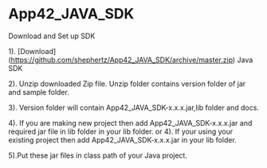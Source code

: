 App42_JAVA_SDK
==============

Download and Set up SDK

1). [Download] (https://github.com/shephertz/App42_JAVA_SDK/archive/master.zip) Java SDK

2). Unzip downloaded Zip file. Unzip folder contains version folder of jar and sample folder.

3). Version folder will contain App42_JAVA_SDK-x.x.x.jar,lib folder and docs.

4). If you are making new project then add App42_JAVA_SDK-x.x.x.jar and required jar file in lib folder in your lib folder.
 or 
4). If your using your existing project then add App42_JAVA_SDK-x.x.x.jar in your lib folder.
 
5).Put these jar files in class path of your Java project.
